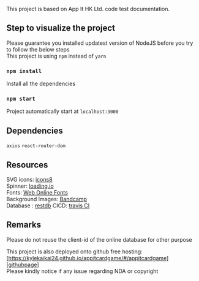 This project is based on App It HK Ltd. code test documentation.

## Step to visualize the project

Please guarantee you installed updatest version of NodeJS before you try to follow the below steps  
This project is using `npm` instead of `yarn`

### `npm install`

Install all the dependencies

### `npm start`

Project automatically start at `localhost:3000`

## Dependencies

`axios` `react-router-dom`

## Resources

SVG icons: [icons8][icons8site]  
Spinner: [loading.io][loadingio]  
Fonts: [Web Online Fonts][webonlinefonts]  
Background Images: [Bandcamp][bandcamp]  
Database : [restdb][restdbsite]
CICD: [travis CI][travisci]

## Remarks

Please do not reuse the client-id of the online database for other purpose

This project is also deployed onto github free hosting: [https://kylekaikai24.github.io/appitcardgame/#/appitcardgame][githubpage]  
Please kindly notice if any issue regarding NDA or copyright

[icons8site]: https://icons8.com/icons/
[webonlinefonts]: https://www.onlinewebfonts.com/download/6c231d42868e5c7826ac7c8607d428cb
[bandcamp]: https://daily.bandcamp.com/lists/outer-space-ambient-list
[restdbsite]: https://restdb.io/
[githubpage]: https://kylekaikai24.github.io/appitcardgame/#/appitcardgame
[loadingio]: https://loading.io/
[travisci]: https://travis-ci.com/
